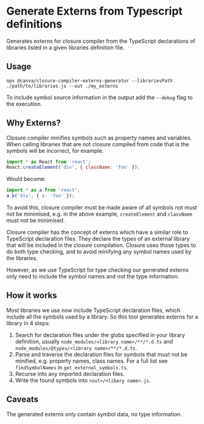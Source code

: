 # Generate Externs from Typescript definitions

Generates externs for closure compiler from the TypeScript declarations of libraries listed in a given libraries definition file.

## Usage

```
npx @canva/closure-compiler-externs-generator --librariesPath ./path/to/libraries.js --out ./my_externs
```

To include symbol source information in the output add the `--debug` flag to the execution.

## Why Externs?

Closure compiler minifies symbols such as property names and variables. When calling libraries
that are not closure compiled from code that is the symbols will be incorrect, for example:

```js
import * as React from 'react';
React.createElement('div', { className: 'foo' });
```

Would become:

```js
import * as a from 'react';
a.b('div', { c: 'foo' });
```

To avoid this, closure compiler must be made aware of all symbols not must not be minimised, e.g.
in the above example, `createElement` and `className` must not be minimised.

Closure compiler has the concept of externs which have a similar role to TypeScript declaration files.
They declare the types of an external library that will be included in the closure compilation.
Closure uses those types to do both type checking, and to avoid minifying any symbol names used
by the libraries.

However, as we use TypeScript for type checking our generated externs only need to include
the symbol names and not the type information.

## How it works

Most libraries we use now include TypeScript declaration files, which include all the symbols
used by a library. So this tool generates externs for a library in 4 steps:

1. Search for declaration files under the globs specified in your library definition, usually `node_modules/<library name>/**/*.d.ts` and `node_modules/@types/<library name>/**/*.d.ts`.
2. Parse and traverse the declaration files for symbols that must not be minified, e.g. property names, class names. For a full list see `findSymbolNames` in `get_external_symbols.ts`.
3. Recurse into any imported declaration files.
4. Write the found symbols into `<out>/<libary name>.js`.

## Caveats

The generated externs only contain symbol data, no type information.

